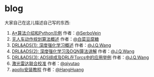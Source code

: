 # blog
大家自己在这儿描述自己写的东西:

1. [A\*算法介绍和Python示例](A_Star_Algorithm.md) 作者：[@SerboVein](https://github.com/SerboVein)
2. [无人车动作规划算法概述](无人车动作规划算法和控制技术.md) 作者：[@白菜豆腐糖](https://github.com/vvForedawn)
3. [DRL&ADS(1): 深度强化学习概述](https://github.com/RockAutonomous/blog/blob/master/DRL%26ADS(1)-%E6%B7%B1%E5%BA%A6%E5%BC%BA%E5%8C%96%E5%AD%A6%E4%B9%A0%E6%A6%82%E8%BF%B0.md) 作者：[@J.Q.Wang](https://github.com/Jin0932)
4. [DRL&ADS(2): 深度强化学习及DQN算法讲解](https://github.com/RockAutonomous/blog/blob/master/DRL%26ADS(2)-%E6%B7%B1%E5%BA%A6%E5%BC%BA%E5%8C%96%E5%AD%A6%E4%B9%A0%E5%8F%8ADQN%E7%AE%97%E6%B3%95%E8%AE%B2%E8%A7%A3) 作者：[@J.Q.Wang](https://github.com/Jin0932)
5. [DRL&ADS(3): ADS组成及DRL在Torcs中的应用举例](DRL&ADS（3）) 作者：[@J.Q.Wang](https://github.com/Jin0932)
6. [激光雷达联合校准](lidar-camera-calibration.md) 作者：[@qiyutao](https://github.com/qiyutao)
7. [apollo安装教程](apollo安装教程.md) 作者：[@HangHuang](https://github.com/HangHuang)
